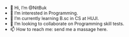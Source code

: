 - 👋 Hi, I’m @NitBuk
- 👀 I’m interested in Programming.
- 🌱 I’m currently learning B.sc in CS at HUJI.
- 💞️ I’m looking to collaborate on Programming skill tests.
- 📫 How to reach me: send me a massage here.

<!---
NitBuk/NitBuk is a ✨ special ✨ repository because its `README.md` (this file) appears on your GitHub profile.
You can click the Preview link to take a look at your changes.
--->
